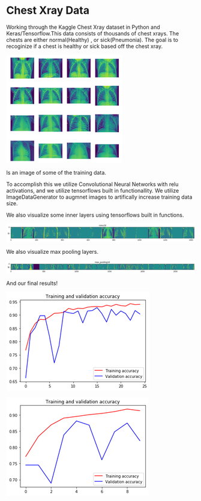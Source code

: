 # Chest Xray Data
Working through the Kaggle Chest Xray dataset in Python and Keras/Tensorflow.This data consists of thousands of chest xrays. The chests are either normal(Healthy) , or sick(Pneumonia). The goal is to recoginize if a chest is healthy or sick based off the chest xray.

![What is this](images/xray1.png)


Is an image of some of the training data.


To accomplish this we utilize Convolutional Neural Networks with relu activations, and we utilize tensorflows built in functionallity. We utilize ImageDataGenerator to augmnet images to artifically increase training data size.

We also visualize some inner layers using tensorflows built in functions.

![What is this](images/xray2.png)

We also visualize max pooling layers.

![What is this](images/xray3.png)

And our final results!

![What is this](images/xray4.png)

![What is this](images/xray5.png)


